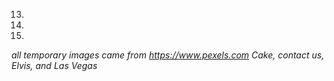 13.
14.
15.
*all temporary images came from https://www.pexels.com
Cake, contact us, Elvis, and Las Vegas*

